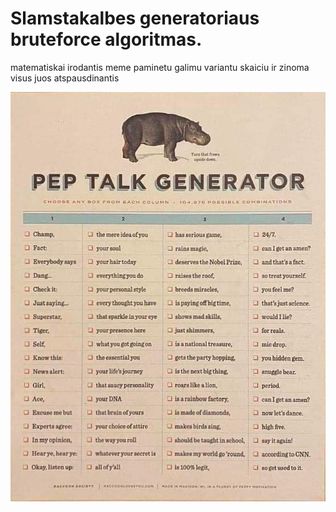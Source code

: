 # Slamstakalbes generatoriaus bruteforce algoritmas.

matematiskai irodantis meme paminetu galimu variantu skaiciu ir zinoma visus juos atspausdinantis

![alt text](docs/pep_talk_generator_meme.jpg)

